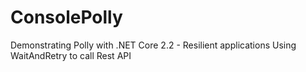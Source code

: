 # ConsolePolly
Demonstrating Polly with .NET Core 2.2 - Resilient applications
Using WaitAndRetry to call Rest API 

